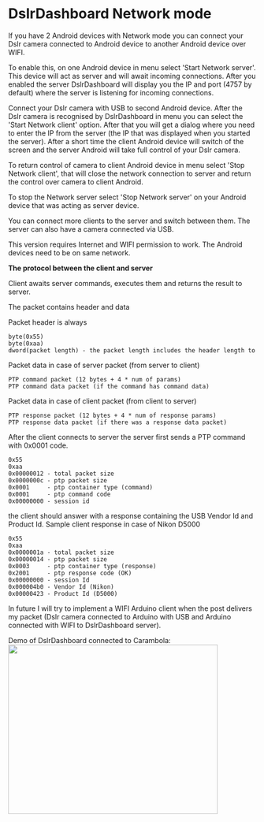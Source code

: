 # DslrDashboard Network mode #

If you have 2 Android devices with Network mode you can connect your Dslr camera connected to Android device to another Android device over WIFI.

To enable this, on one Android device in menu select 'Start Network server'. This device will act as server and will await incoming connections. After you enabled the server DslrDashboard will display you the IP and port (4757 by default) where the server is listening for incoming connections.

Connect your Dslr camera with USB to second Android device. After the Dslr camera is recognised by DslrDashboard in menu you can select the 'Start Network client' option. After that you will get a dialog where you need to enter the IP from the server (the IP that was displayed when you started the server). After a short time the client Android device will switch of the screen and the server Android will take full control of your Dslr camera.

To return control of camera to client Android device in menu select 'Stop Network client', that will close the network connection to server and return the control over camera to client Android.

To stop the Network server select 'Stop Network server' on your Android device that was acting as server device.

You can connect more clients to the server and switch between them. The server can also have a camera connected via USB.

This version requires Internet and WIFI permission to work. The Android devices need to be on same network.


**The protocol between the client and server**

Client awaits server commands, executes them and returns the result to server.

The packet contains header and data

Packet header is always
```
byte(0x55)
byte(0xaa)
dword(packet length) - the packet length includes the header length to
```

Packet data in case of server packet (from server to client)
```
PTP command packet (12 bytes + 4 * num of params)
PTP command data packet (if the command has command data)
```

Packet data in case of client packet (from client to server)
```
PTP response packet (12 bytes + 4 * num of response params)
PTP response data packet (if there was a response data packet)
```

After the client connects to server the server first sends a PTP command with 0x0001 code.
```
0x55 
0xaa 
0x00000012 - total packet size
0x0000000c - ptp packet size
0x0001     - ptp container type (command)
0x0001     - ptp command code
0x00000000 - session id
```

the client should answer with a response containing the USB Vendor Id and Product Id.
Sample client response in case of Nikon D5000
```
0x55
0xaa
0x0000001a - total packet size
0x00000014 - ptp packet size
0x0003     - ptp container type (response)
0x2001     - ptp response code (OK)
0x00000000 - session Id
0x000004b0 - Vendor Id (Nikon)
0x00000423 - Product Id (D5000)
```

In future I will try to implement a WIFI Arduino client when the post delivers my packet (Dslr camera connected to Arduino with USB and Arduino connected with WIFI to DslrDashboard server).

Demo of DslrDashboard connected to Carambola:
<a href='http://www.youtube.com/watch?feature=player_embedded&v=J_sfvSelj-Q' target='_blank'><img src='http://img.youtube.com/vi/J_sfvSelj-Q/0.jpg' width='425' height=344 /></a>
